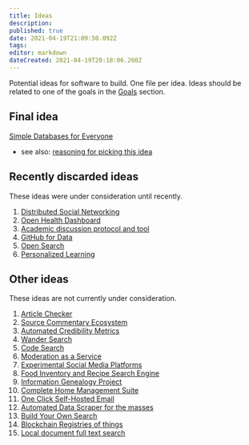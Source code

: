 ```yaml
---
title: Ideas
description: 
published: true
date: 2021-04-19T21:09:50.092Z
tags: 
editor: markdown
dateCreated: 2021-04-19T20:18:06.260Z
---
```


Potential ideas for software to build. One file per idea. Ideas should be
related to one of the goals in the [Goals](../goals/) section.

## Final idea
[Simple Databases for Everyone](dabble)  
* see also: [reasoning for picking this idea](../summaries/2021-02-18)

## Recently discarded ideas

These ideas were under consideration until recently.
1. [Distributed Social Networking](distributed-social)
1. [Open Health Dashboard](open-health-dashboard)
1. [Academic discussion protocol and tool](academic-discussion-online)
1. [GitHub for Data](github-for-data)
1. [Open Search](open-search)
1. [Personalized Learning](personalized-learning)

## Other ideas

These ideas are not currently under consideration.

1. [Article Checker](article-checker)
1. [Source Commentary Ecosystem](source-commentary-ecosystem)
1. [Automated Credibility Metrics](automated-credibility-metrics)
1. [Wander Search](direction-search)
1. [Code Search](code-search)
1. [Moderation as a Service](moderation-service)
1. [Experimental Social Media Platforms](social-media-experiments)
1. [Food Inventory and Recipe Search Engine](recipe-search)
1. [Information Genealogy Project](info-genealogy)
1. [Complete Home Management Suite](home-management)
1. [One Click Self-Hosted Email](self-hosted-email)
1. [Automated Data Scraper for the masses](auto-data-scraper)
1. [Build Your Own Search](build-your-own-search)
1. [Blockchain Registries of things](blockchain-registries)
1. [Local document full text search](local-doc-search)